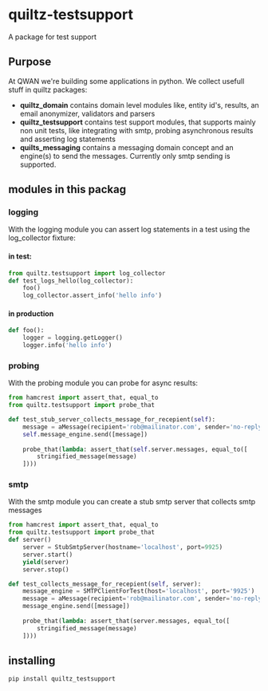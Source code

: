 # quiltz-testsupport

A package for test support

## Purpose

At QWAN we're building some applications in python. We collect usefull stuff in quiltz packages:

* **quiltz_domain**
  contains domain level modules like, entity id's, results, an email anonymizer, validators and parsers
* **quiltz_testsupport**
  contains test support modules, that supports mainly non unit tests, like integrating with smtp,  probing asynchronous results and asserting log statements
* **quilts_messaging**
  contains a messaging domain concept and an engine(s) to send the messages. Currently only smtp sending is supported.

## modules in this packag

### logging
With the logging module you can assert log statements in a test using the log_collector fixture:

#### in test:
```python
from quiltz.testsupport import log_collector
def test_logs_hello(log_collector):
    foo()
    log_collector.assert_info('hello info')
```

#### in production
```python
def foo():
    logger = logging.getLogger()
    logger.info('hello info')
```

### probing
With the probing module you can probe for async results:

```python
from hamcrest import assert_that, equal_to
from quiltz.testsupport import probe_that

def test_stub_server_collects_message_for_recepient(self):        
    message = aMessage(recipient='rob@mailinator.com', sender='no-reply@qwan.eu', subject='test', body='hello test')
    self.message_engine.send([message])
    
    probe_that(lambda: assert_that(self.server.messages, equal_to([
        stringified_message(message)
    ])))
```

### smtp
With the smtp module you can create a stub smtp server that collects smtp messages

```python
from hamcrest import assert_that, equal_to
from quiltz.testsupport import probe_that
def server()
    server = StubSmtpServer(hostname='localhost', port=9925)
    server.start()
    yield(server)
    server.stop()

def test_collects_message_for_recepient(self, server): 
    message_engine = SMTPClientForTest(host='localhost', port='9925')
    message = aMessage(recipient='rob@mailinator.com', sender='no-reply@qwan.eu', subject='test', body='hello test')
    message_engine.send([message])
    
    probe_that(lambda: assert_that(server.messages, equal_to([
        stringified_message(message)
    ])))
```

## installing 

```bash
pip install quiltz_testsupport
```

